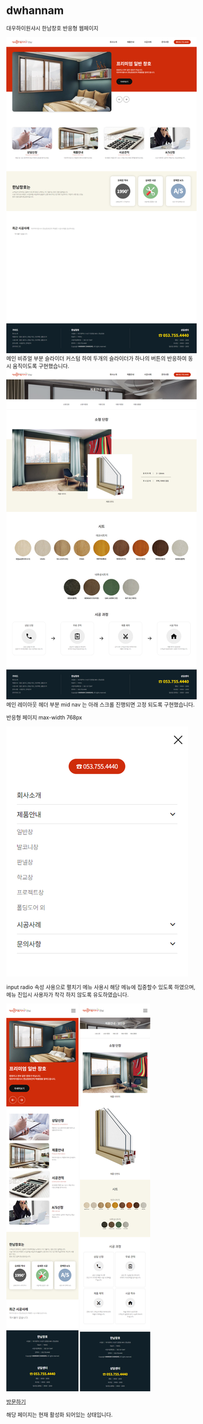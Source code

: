 # dwhannam
대우하이원샤시 한남창호 반응형 웹페이지

![메인페이지](./images/index-main-basic.png)
메인 비쥬얼 부분 슬라이더 커스텀 하여 두개의 슬라이더가 하나의 버튼의 반응하여 동시 움직이도록 구현했습니다.
![메인레이아웃](./images/layout-basic.png)
메인 레이아웃 헤더 부분 mid nav 는 아래 스크롤 진행되면 고정 되도록 구현했습니다.

반응형 페이지
max-width 768px

![모바일네비게이션](./images/navi-mobile.PNG)

input radio 속성 사용으로 펼치기 메뉴 사용시 해당 메뉴에 집중할수 있도록 하였으며, 메뉴 진입시 사용자가 착각 하지 않도록 유도하였습니다.

![모바일메인페이지](./images/index-mobile-main.png)
![모바일메인레이아웃](./images/layout-mobile-basic.png)


[방문하기](https://dwhannam.com)

해당 페이지는 현재 활성화 되어있는 상태입니다.